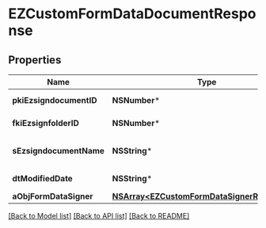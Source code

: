 # EZCustomFormDataDocumentResponse

## Properties
Name | Type | Description | Notes
------------ | ------------- | ------------- | -------------
**pkiEzsigndocumentID** | **NSNumber*** | The unique ID of the Ezsigndocument | 
**fkiEzsignfolderID** | **NSNumber*** | The unique ID of the Ezsignfolder | 
**sEzsigndocumentName** | **NSString*** | The name of the document that will be presented to Ezsignfoldersignerassociations | 
**dtModifiedDate** | **NSString*** | The date and time at which the object was last modified | 
**aObjFormDataSigner** | [**NSArray&lt;EZCustomFormDataSignerResponse&gt;***](EZCustomFormDataSignerResponse.md) |  | 

[[Back to Model list]](../README.md#documentation-for-models) [[Back to API list]](../README.md#documentation-for-api-endpoints) [[Back to README]](../README.md)


